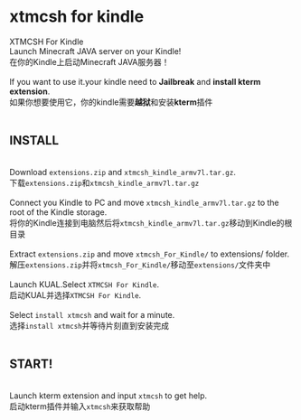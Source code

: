 # xtmcsh for kindle
XTMCSH For Kindle<br>
Launch Minecraft JAVA server on your Kindle!<br>在你的Kindle上启动Minecraft JAVA服务器！<br>
<br>
If you want to use it.your kindle need to **Jailbreak** and **install kterm extension**.<br>如果你想要使用它，你的kindle需要**越狱**和安装**kterm**插件<br>
<br>
<h2>INSTALL</h2>
<br>
Download <code>extensions.zip</code> and <code>xtmcsh_kindle_armv7l.tar.gz</code>.<br>下载<code>extensions.zip</code>和<code>xtmcsh_kindle_armv7l.tar.gz</code>
<br>
<br>
Connect you Kindle to PC and move <code>xtmcsh_kindle_armv7l.tar.gz</code> to the root of the Kindle storage.<br>
将你的Kindle连接到电脑然后将<code>xtmcsh_kindle_armv7l.tar.gz</code>移动到Kindle的根目录
<br><br>
Extract <code>extensions.zip</code> and move <code>xtmcsh_For_Kindle/</code> to extensions/ folder.<br>
解压<code>extensions.zip</code>并将<code>xtmcsh_For_Kindle/</code>移动至<code>extensions/</code>文件夹中
<br><br>
Launch KUAL.Select <code>XTMCSH For Kindle</code>.<br>
启动KUAL并选择<code>XTMCSH For Kindle</code>.
<br><br>
Select <code>install xtmcsh</code> and wait for a minute.<br>
选择<code>install xtmcsh</code>并等待片刻直到安装完成
<br><br>
<h2>START!</h2>
<br>
Launch kterm extension and input <code>xtmcsh</code> to get help.<br>
启动kterm插件并输入<code>xtmcsh</code>来获取帮助
